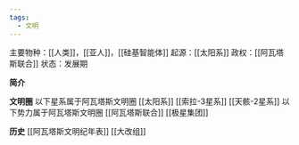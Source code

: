 ```yaml
---
tags:
  - 文明
---
```

主要物种：[[人类]]，[[亚人]]，[[硅基智能体]]
起源：[[太阳系]]
政权：[[阿瓦塔斯联合]]
状态：发展期

**简介**



**文明圈**
以下星系属于阿瓦塔斯文明圈
[[太阳系]]
[[索拉-3星系]]
[[天骸-2星系]]
以下势力属于阿瓦塔斯文明圈
[[阿瓦塔斯联合]]
[[极星集团]]



**历史**
[[阿瓦塔斯文明纪年表]]
[[大改组]]